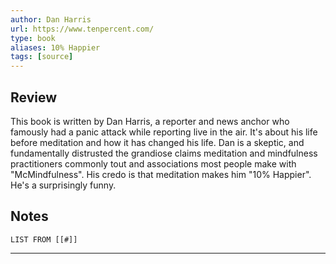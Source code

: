 ```yaml
---
author: Dan Harris
url: https://www.tenpercent.com/
type: book
aliases: 10% Happier
tags: [source]
---
```

## Review
This book is written by Dan Harris, a reporter and news anchor who famously had a panic attack while reporting live in the air. It's about his life before meditation and how it has changed his life. Dan is a skeptic, and fundamentally distrusted the grandiose claims meditation and mindfulness practitioners commonly tout and associations most people make with "McMindfulness". His credo is that meditation makes him "10% Happier". He's a surprisingly funny.

## Notes
```dataview
LIST FROM [[#]]
```

---
